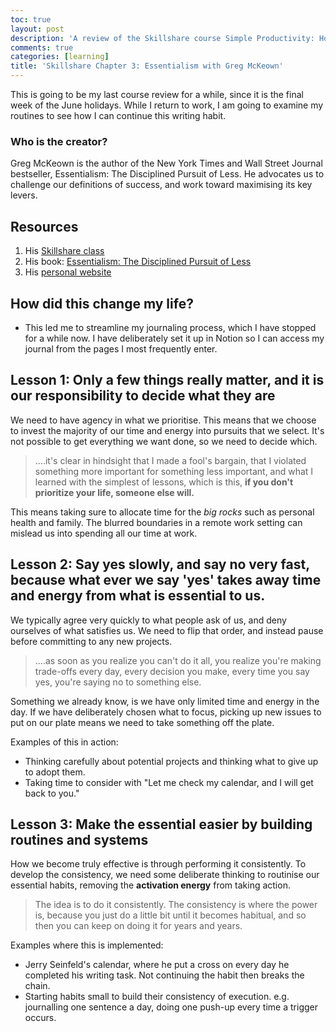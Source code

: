 ```yaml
---
toc: true
layout: post
description: 'A review of the Skillshare course Simple Productivity: How to Accomplish More With Less'
comments: true
categories: [learning]
title: 'Skillshare Chapter 3: Essentialism with Greg McKeown'
---
```

This is going to be my last course review for a while, since it is the final week of the June holidays. While I return to work, I am going to examine my routines to see how I can continue this writing habit.

### Who is the creator?

Greg McKeown is the author of the New York Times and Wall Street Journal bestseller, Essentialism: The Disciplined Pursuit of Less. He advocates us to challenge our definitions of success, and work toward maximising its key levers.

## Resources

1. His [Skillshare class](https://www.skillshare.com/classes/Simple-Productivity-How-to-Accomplish-More-With-Less/1481076222/projects?via=logged-in-home-your-classes&autoPlay=1)
2. His book: [Essentialism: The Disciplined Pursuit of Less](https://www.amazon.com/gp/product/0804137382?ie=UTF8&tag=randohouseinc5755-20&linkCode=as2&camp=1789&creative=9325&creativeASIN=0804137382)
3. His [personal website](https://gregmckeown.com/about/)

## How did this change my life?

- This led me to streamline my journaling process, which I have stopped for a while now. I have deliberately set it up in Notion so I can access my journal from the pages I most frequently enter.

## Lesson 1: Only a few things really matter, and it is our responsibility to decide what they are

We need to have agency in what we prioritise. This means that we choose to invest the majority of our time and energy into pursuits that we select. It's not possible to get everything we want done, so we need to decide which.

> ....it's clear in hindsight that I made a fool's bargain, that I violated something more important for something less important, and what I learned with the simplest of lessons, which is this, **if you don't prioritize your life, someone else will.**

This means taking sure to allocate time for the *big rocks* such as personal health and family. The blurred boundaries in a remote work setting can mislead us into spending all our time at work.

## Lesson 2: Say yes slowly, and say no very fast, because what ever we say 'yes' takes away time and energy from what is essential to us.

We typically agree very quickly to what people ask of us, and deny ourselves of what satisfies us. We need to flip that order, and instead pause before committing to any new projects.

> ....as soon as you realize you can't do it all, you realize you're making trade-offs every day, every decision you make, every time you say yes, you're saying no to something else.

Something we already know, is we have only limited time and energy in the day. If we have deliberately chosen what to focus, picking up new issues to put on our plate means we need to take something off the plate.

Examples of this in action:

- Thinking carefully about potential projects and thinking what to give up to adopt them.
- Taking time to consider with "Let me check my calendar, and I will get back to you."

## Lesson 3: Make the essential easier by building routines and systems

How we become truly effective is through performing it consistently. To develop the consistency, we need some deliberate thinking to routinise our essential habits, removing the **activation energy** from taking action.

> The idea is to do it consistently. The consistency is where the power is, because you just do a little bit until it becomes habitual, and so then you can keep on doing it for years and years.

Examples where this is implemented:

- Jerry Seinfeld's calendar, where he put a  cross on every day he completed his writing task. Not continuing the habit then breaks the chain.
- Starting habits small to build their consistency of execution. e.g. journalling one sentence a day, doing one push-up every time a trigger occurs.
